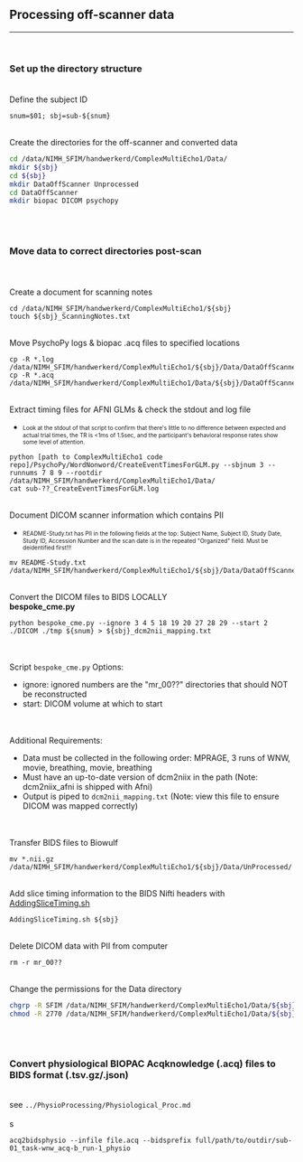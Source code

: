## Processing off-scanner data
---
<br>

### <b>Set up the directory structure</b> <br><br>
Define the subject ID
```
snum=$01; sbj=sub-${snum}
```

<br>Create the directories for the off-scanner and converted data
```sh
cd /data/NIMH_SFIM/handwerkerd/ComplexMultiEcho1/Data/
mkdir ${sbj}
cd ${sbj}
mkdir DataOffScanner Unprocessed
cd DataOffScanner
mkdir biopac DICOM psychopy
```
<br><br>

### <b>Move data to correct directories post-scan</b> <br><br>

<br>Create a document for scanning notes
```
cd /data/NIMH_SFIM/handwerkerd/ComplexMultiEcho1/${sbj}
touch ${sbj}_ScanningNotes.txt
```

<br>Move PsychoPy logs & biopac .acq files to specified locations
```
cp -R *.log /data/NIMH_SFIM/handwerkerd/ComplexMultiEcho1/${sbj}/Data/DataOffScanner/psychopy/
cp -R *.acq /data/NIMH_SFIM/handwerkerd/ComplexMultiEcho1/Data/${sbj}/DataOffScanner/biopac/
```

<br>Extract timing files for AFNI GLMs & check the stdout and log file
* <font size="1">Look at the stdout of that script to confirm that there's little to no difference between expected and actual trial times, the TR is <1ms of 1.5sec, and the participant's behavioral response rates show some level of attention.</font>
```
python [path to ComplexMultiEcho1 code repo]/PsychoPy/WordNonword/CreateEventTimesForGLM.py --sbjnum 3 --runnums 7 8 9 --rootdir /data/NIMH_SFIM/handwerkerd/ComplexMultiEcho1/Data/
cat sub-??_CreateEventTimesForGLM.log
```

<br>Document DICOM scanner information which contains PII<br>
* <font size="1">README-Study.txt has PII in the following fields at the top: Subject Name, Subject ID, Study Date, Study ID, Accession Number and the scan date is in the repeated "Organized" field. Must be deidentified first!!!</font>
```
mv README-Study.txt /data/NIMH_SFIM/handwerkerd/ComplexMultiEcho1/${sbj}/Data/DataOffScanner/DICOM/
```

<br>Convert the DICOM files to BIDS LOCALLY<br>
<b>bespoke_cme.py</b>
```
python bespoke_cme.py --ignore 3 4 5 18 19 20 27 28 29 --start 2 ./DICOM ./tmp ${snum} > ${sbj}_dcm2nii_mapping.txt
```
<br><br>
Script `bespoke_cme.py` Options:
* ignore: ignored numbers are the "mr_00??" directories that should NOT be reconstructed
* start: DICOM volume at which to start

<br><br>
Additional Requirements:
* Data must be collected in the following order: MPRAGE, 3 runs of WNW, movie, breathing, movie, breathing
* Must have an up-to-date version of dcm2niix in the path (Note: dcm2niix_afni is shipped with Afni)
* Output is piped to `dcm2nii_mapping.txt` (Note: view this file to ensure DICOM was mapped correctly)

<br><br>
Transfer BIDS files to Biowulf
```
mv *.nii.gz /data/NIMH_SFIM/handwerkerd/ComplexMultiEcho1/${sbj}/Data/UnProcessed/
```

<br>Add slice timing information to the BIDS Nifti headers with [AddingSliceTiming.sh](AddingSliceTiming.sh)
```
AddingSliceTiming.sh ${sbj}
```

<br>Delete DICOM data with PII from computer
```
rm -r mr_00??
```

<br>Change the permissions for the Data directory
```sh
chgrp -R SFIM /data/NIMH_SFIM/handwerkerd/ComplexMultiEcho1/Data/${sbj}
chmod -R 2770 /data/NIMH_SFIM/handwerkerd/ComplexMultiEcho1/Data/${sbj}
```
<br><br>
### <b>Convert physiological BIOPAC Acqknowledge (.acq) files to BIDS format (.tsv.gz/.json)</b>

<br>see  `../PhysioProcessing/Physiological_Proc.md`
<br><br>s

```
acq2bidsphysio --infile file.acq --bidsprefix full/path/to/outdir/sub-01_task-wnw_acq-b_run-1_physio
```
